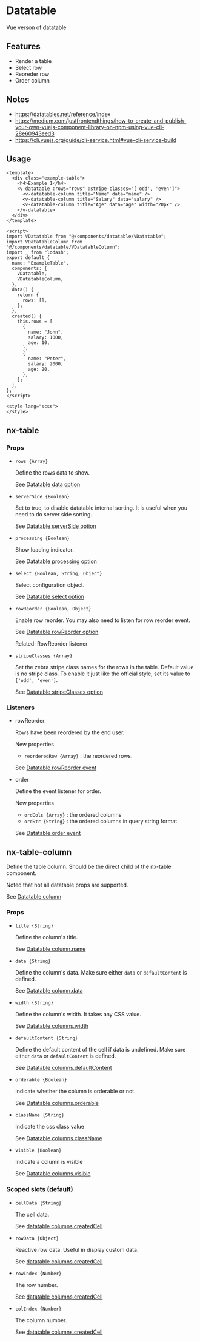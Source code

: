 # Datatable
Vue verson of datatable

## Features
- Render a table
- Select row
- Reoreder row
- Order column

## Notes
- https://datatables.net/reference/index
- https://medium.com/justfrontendthings/how-to-create-and-publish-your-own-vuejs-component-library-on-npm-using-vue-cli-28e60943eed3
- https://cli.vuejs.org/guide/cli-service.html#vue-cli-service-build

## Usage
```vue
<template>
  <div class="example-table">
    <h4>Example 1</h4>
    <v-datatable :rows="rows" :stripe-classes="['odd', 'even']">
      <v-datatable-column title="Name" data="name" />
      <v-datatable-column title="Salary" data="salary" />
      <v-datatable-column title="Age" data="age" width="20px" />
    </v-datatable>
  </div>
</template>

<script>
import VDatatable from "@/components/datatable/VDatatable";
import VDatatableColumn from "@/components/datatable/VDatatableColumn";
import _ from "lodash";
export default {
  name: "ExampleTable",
  components: {
    VDatatable,
    VDatatableColumn,
  },
  data() {
    return {
      rows: [],
    };
  },
  created() {
    this.rows = [
      {
        name: "John",
        salary: 1000,
        age: 10,
      },
      {
        name: "Peter",
        salary: 2000,
        age: 20,
      },
    ];
  },
};
</script>

<style lang="scss">
</style>
```

## nx-table
### Props
- ```rows {Array}```

  Define the rows data to show.

  See [Datatable data option](https://datatables.net/reference/option/data)

- ```serverSide {Boolean}```

    Set to true, to disable datatable internal sorting. It is useful when you need to do server side sorting.

    See [Datatable serverSide option](https://datatables.net/reference/option/serverSide)

- ```processing {Boolean}```

    Show loading indicator.

    See [Datatable processing option](https://datatables.net/reference/option/processing)

- ```select {Boolean, String, Object}```

    Select configuration object.

    See [Datatable select option](https://datatables.net/reference/option/select)

- ```rowReorder {Boolean, Object}```

  Enable row reorder. You may also need to listen for row reorder event.

  See [Datatable rowReorder option](https://datatables.net/reference/option/rowReorder)

  Related: RowReorder listener
- ```stripeClasses {Array}```

  Set the zebra stripe class names for the rows in the table. Default value is no stripe class. To enable it just like the official style, set its value to ```['odd', 'even']```.

  See [Datatable stripeClasses option](https://datatables.net/reference/option/stripeClasses)

### Listeners
- rowReorder

  Rows have been reordered by the end user.

  New properties
  - ```reorderedRow {Array}``` : the reordered rows.

  See [Datatable rowReorder event](https://datatables.net/reference/event/row-reorder)
- order

  Define the event listener for order.

  New properties
  - ```ordCols {Array}``` : the ordered columns
  - ```ordStr {String}``` : the ordered columns in query string format

  See [Datatable order event](https://datatables.net/reference/event/order)


## nx-table-column

Define the table column. Should be the direct child of the nx-table component.

Noted that not all datatable props are supported.

See [Datatable column](https://datatables.net/reference/option/columns)

### Props
- ```title {String}```

  Define the column's title.

  See [Datatable column.name](https://datatables.net/reference/option/columns.title)

- ```data {String}```

  Define the column's data. Make sure either ```data``` or ```defaultContent``` is defined.

  See [Datatable column.data](https://datatables.net/reference/option/columns.title)

- ```width {String}```

  Define the column's width. It takes any CSS value.

  See [Datatable columns.width](https://datatables.net/reference/option/columns.width)

- ```defaultContent {String}```

  Define the default content of the cell if data is undefined. Make sure either ```data``` or ```defaultContent``` is defined.

  See [Datatable columns.defaultContent](https://datatables.net/reference/option/columns.defaultContent)


- ```orderable {Boolean}```

  Indicate whether the column is orderable or not.

  See [Datatable columns.orderable](https://datatables.net/reference/option/columns.orderable)

- ```className {String}```

  Indicate the css class value

  See [Datatable columns.className](https://datatables.net/reference/option/columns.className)

- ```visible {Boolean}```

  Indicate a column is visible

  See [Datatable columns.visible](https://datatables.net/reference/option/columns.visible)

### Scoped slots (default)
- ```cellData {String}```

  The cell data.

  See [datatable columns.createdCell](https://datatables.net/reference/option/columns.createdCell)

- ```rowData {Object}```

  Reactive row data. Useful in display custom data.

  See [datatable columns.createdCell](https://datatables.net/reference/option/columns.createdCell)

- ```rowIndex {Number}```

  The row number.

  See [datatable columns.createdCell](https://datatables.net/reference/option/columns.createdCell)

- ```colIndex {Number}```

  The column number.

  See [datatable columns.createdCell](https://datatables.net/reference/option/columns.createdCell)
